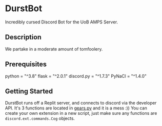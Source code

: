 # DurstBot
Incredibly cursed Discord Bot for the UoB AMPS Server.

## Description
We partake in a moderate amount of tomfoolery.

## Prerequisites
python = "^3.8"
flask = "^2.0.1"
discord.py = "^1.7.3"
PyNaCl = "^1.4.0"

## Getting Started
DurstBot runs off a Replit server, and connects to discord via the developer API.
It's 3 functions are located in [gears.py](gears.py) and it is a mess :))
You can create your own extension in a new script, just make sure any functions are `discord.ext.commands.Cog` objects.
